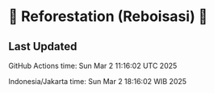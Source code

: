 
# 🌳 Reforestation (Reboisasi) 🌲

## Last Updated

GitHub Actions time: Sun Mar  2 11:16:02 UTC 2025

Indonesia/Jakarta time: Sun Mar  2 18:16:02 WIB 2025
